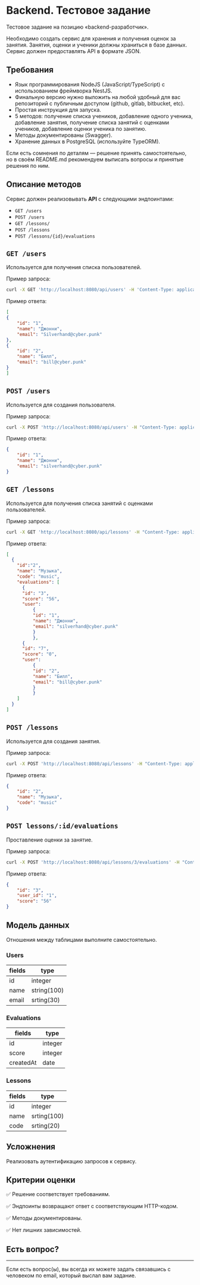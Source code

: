 # Backend. Тестовое задание

Тестовое задание на позицию «backend-разработчик».

Необходимо создать сервис для хранения и получения оценок за занятия. Занятия, оценки и ученики должны храниться в базе данных. Сервис должен предоставлять API в формате JSON.

## Требования

- Язык программирования NodeJS (JavaScript/TypeScript) с использованием фреймворка NestJS.
- Финальную версию нужно выложить на любой удобный для вас репозиторий с публичным доступом (github, gitlab, bitbucket, etc).
- Простая инструкция для запуска.
- 5 методов: получение списка учеников, добавление одного ученика, добавление занятия, получение списка занятий с оценками учеников, добавление оценки ученика по занятию.
- Методы документированы (Swagger).
- Хранение данных в PostgreSQL (используйте TypeORM).

Если есть сомнения по деталям — решение принять самостоятельно, но в своём README.md рекомендуем выписать вопросы и принятые решения по ним.

## Описание методов

Сервис должен реализовывать **API** с следующими эндпоинтами:

- `GET /users`
- `POST /users`
- `GET /lessons/`
- `POST /lessons`
- `POST /lessons/{id}/evaluations`

## `GET /users`

Используется для получения списка пользователей. 

Пример запроса:

```bash
curl -X GET 'http://localhost:8080/api/users' -H 'Content-Type: application/json'
```

Пример ответа:

```json
[
{
	"id": "1",
	"name": "Джонни",
	"email": "Silverhand@cyber.punk"
},
{
	"id": "2",
	"name": "Билл",
	"email": "bill@cyber.punk"
}
]
```

## `POST /users`

Используется для создания пользователя.

Пример запроса:

```bash
curl -X POST 'http://localhost:8080/api/users' -H "Content-Type: application/json" -d '{"name": "Джонни", "email": "silverhand@mail.com"}'
```

Пример ответа:

```json
{
	"id": "1",
	"name": "Джонни",
	"email": "silverhand@cyber.punk"
}
```

## `GET /lessons`

Используется для получения списка занятий с оценками пользователей.

Пример запроса:

```bash
curl -X GET 'http://localhost:8080/api/lessons' -H "Content-Type: application/json"
```

Пример ответа:

```json
[
  {
    "id":"2",
    "name": "Музыка",
    "code": "music",
    "evaluations": [
      {
      "id": "3",
      "score": "56",
      "user":
          {
          "id": "1",
          "name": "Джонни",
          "email": "silverhand@cyber.punk"
          }
          },
      {
      "id": "7",
      "score": "0",
      "user":
          {
          "id": "2",
          "name": "Билл",
          "email": "bill@cyber.punk"
          }
          }
    ]
  }
]
```

## `POST /lessons`

Используется для создания занятия.

Пример запроса:

```bash
curl -X POST 'http://localhost:8080/api/lessons' -H "Content-Type: application/json" -d '{"name": "Музыка", "code": "music"}'
```

Пример ответа:

```json
{
	"id": "2",
	"name": "Музыка",
	"code": "music"
}
```

## `POST lessons/:id/evaluations`

Проставление оценки за занятие.

Пример запроса:

```bash
curl -X POST 'http://localhost:8080/api/lessons/3/evaluations' -H "Content-Type: application/json" -d '{"user_id": "1", "score": "56"}'
```

Пример ответа:

```json
{
	"id": "3",
	"user_id": "1",
	"score": "56"
}
```

## Модель данных

Отношения между таблицами выполните самостоятельно.

### Users

| fields | type |
| --- | --- |
| id | integer |
| name | string(100) |
| email | srting(30) |

### Evaluations

| fields | type |
| --- | --- |
| id | integer |
| score | integer |
| createdAt | date |

### Lessons

| fields | type |
| --- | --- |
| id | integer |
| name | srting(100) |
| code | srting(20) |

## Усложнения

Реализовать аутентификацию запросов к сервису.

## Критерии оценки

✅ Решение соответствует требованиям.

✅ Эндпоинты возвращают ответ с соответствующим HTTP-кодом.

✅ Методы документированы.

✅ Нет лишних зависимостей.

## Есть вопрос?

****

Если есть вопрос(ы), вы всегда их можете задать связавшись с человеком по email, который выслал вам задание.